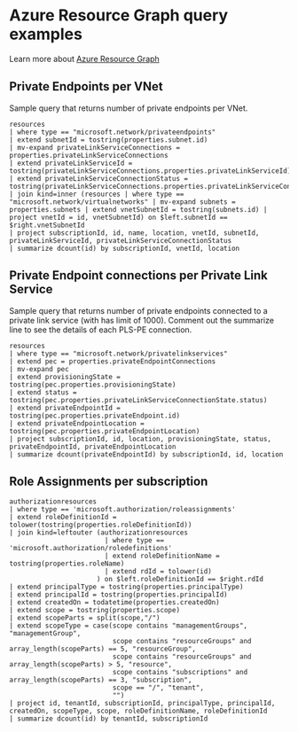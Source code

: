 # Azure Resource Graph query examples

Learn more about [Azure Resource Graph](https://learn.microsoft.com/en-us/azure/governance/resource-graph/overview)

## Private Endpoints per VNet

Sample query that returns number of private endpoints per VNet.

 ```kql
resources
| where type == "microsoft.network/privateendpoints"
| extend subnetId = tostring(properties.subnet.id)
| mv-expand privateLinkServiceConnections = properties.privateLinkServiceConnections
| extend privateLinkServiceId = tostring(privateLinkServiceConnections.properties.privateLinkServiceId)
| extend privateLinkServiceConnectionStatus = tostring(privateLinkServiceConnections.properties.privateLinkServiceConnectionState.status)
| join kind=inner (resources | where type == "microsoft.network/virtualnetworks" | mv-expand subnets = properties.subnets | extend vnetSubnetId = tostring(subnets.id) | project vnetId = id, vnetSubnetId) on $left.subnetId == $right.vnetSubnetId
| project subscriptionId, id, name, location, vnetId, subnetId, privateLinkServiceId, privateLinkServiceConnectionStatus
| summarize dcount(id) by subscriptionId, vnetId, location
```

## Private Endpoint connections per Private Link Service

Sample query that returns number of private endpoints connected to a private link service (with has limit of 1000). Comment out the summarize line to see the details of each PLS-PE connection.

```kql
resources
| where type == "microsoft.network/privatelinkservices"
| extend pec = properties.privateEndpointConnections
| mv-expand pec
| extend provisioningState = tostring(pec.properties.provisioningState)
| extend status = tostring(pec.properties.privateLinkServiceConnectionState.status)
| extend privateEndpointId = tostring(pec.properties.privateEndpoint.id)
| extend privateEndpointLocation = tostring(pec.properties.privateEndpointLocation)
| project subscriptionId, id, location, provisioningState, status, privateEndpointId, privateEndpointLocation
| summarize dcount(privateEndpointId) by subscriptionId, id, location
```

## Role Assignments per subscription

```kql
authorizationresources
| where type == 'microsoft.authorization/roleassignments'
| extend roleDefinitionId = tolower(tostring(properties.roleDefinitionId))
| join kind=leftouter (authorizationresources 
                        | where type == 'microsoft.authorization/roledefinitions'
                        | extend roleDefinitionName = tostring(properties.roleName)
                        | extend rdId = tolower(id)
                      ) on $left.roleDefinitionId == $right.rdId
| extend principalType = tostring(properties.principalType)
| extend principalId = tostring(properties.principalId)
| extend createdOn = todatetime(properties.createdOn)
| extend scope = tostring(properties.scope)
| extend scopeParts = split(scope,"/")
| extend scopeType = case(scope contains "managementGroups", "managementGroup",
                          scope contains "resourceGroups" and array_length(scopeParts) == 5, "resourceGroup",
                          scope contains "resourceGroups" and array_length(scopeParts) > 5, "resource",
                          scope contains "subscriptions" and array_length(scopeParts) == 3, "subscription",
                          scope == "/", "tenant",
                          "")
| project id, tenantId, subscriptionId, principalType, principalId, createdOn, scopeType, scope, roleDefinitionName, roleDefinitionId
| summarize dcount(id) by tenantId, subscriptionId
```
